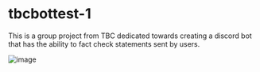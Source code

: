 # tbcbottest-1
This is a group project from TBC dedicated towards creating a discord bot that has the ability to fact check statements sent by users.


![image](https://github.com/tbceng/tbcbottest-1/assets/83075179/c1c051a0-ce1b-413d-b43e-bb9e07a1f72e)
